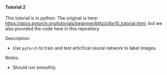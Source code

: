#### Tutorial 2

This tutorial is in python. The original is here: https://docs.pytorch.org/tutorials/beginner/blitz/cifar10_tutorial.html, but we also provided the code here in this repository.

Description:

- Use `pytorch` to train and test articfical neural network to label images.

Notes:

- Should run smoothly.